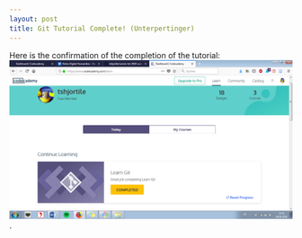 ```yaml
---
layout: post
title: Git Tutorial Complete! (Unterpertinger)
---
```


Here is the confirmation of the completion of the tutorial:
![](../img/Unterpertinger/Unterpertinger-GitTutorial.png).